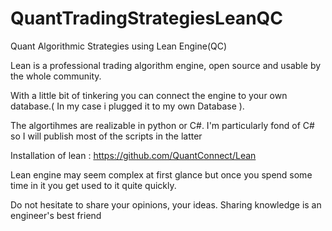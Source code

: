# QuantTradingStrategiesLeanQC
Quant Algorithmic Strategies using Lean Engine(QC)

Lean is a professional trading algorithm engine, open source and usable by the whole community. 

With a little bit of tinkering you can connect the engine to your own database.( In my case i plugged it to my own Database ). 



The algortihmes are realizable in python or C#. 
I'm particularly fond of C# so I will publish most of the scripts in the latter

Installation of lean : https://github.com/QuantConnect/Lean

Lean engine may seem complex at first glance but once you spend some time in it you get used to it quite quickly.

Do not hesitate to share your opinions, your ideas. Sharing knowledge is an engineer's best friend 

